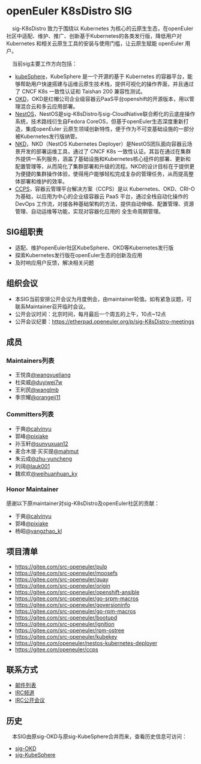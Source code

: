 # openEuler K8sDistro SIG

&#160;&#160;&#160;&#160;sig-K8sDistro 致力于围绕以 Kubernetes 为核心的云原生生态，在openEuler社区中适配、维护、推广、创新基于Kubernetes的各类发行版，降低用户对 Kubernetes 和相关云原生工具的安装与使用门槛，让云原生赋能 openEuler 用户。

&#160;&#160;&#160;&#160;当前sig主要工作方向包括：
- [kubeSphere](https://github.com/kubesphere/kubesphere)，KubeSphere 是一个开源的基于 Kubernetes 的容器平台，能够帮助用户快速搭建与运维云原生技术栈，提供可视化的操作界面，并且通过了 CNCF K8s 一致性认证和 Taishan 200 兼容性测试。
- [OKD](https://github.com/openshift/okd)，OKD是红帽公司企业级容器云PaaS平台openshift的开源版本，用以管理混合云和多云应用部署。
- [NestOS](https://gitee.com/openeuler/NestOS)，NestOS是sig-K8sDistro与sig-CloudNative联合孵化的云底座操作系统，技术路线衍生自Fedora CoreOS，但基于openEuler生态深度重新打造，集成openEuler 云原生领域创新特性，便于作为不可变基础设施的一部分被Kubernetes发行版纳管。
- [NKD](https://gitee.com/openeuler/nestos-kubernetes-deployer)，NKD（NestOS Kubernetes Deployer）是NestOS团队面向容器云场景开发的部署运维工具，通过了 CNCF K8s 一致性认证。其旨在通过在集群外提供一系列服务，涵盖了基础设施和Kubernetes核心组件的部署、更新和配置管理等，从而简化了集群部署和升级的流程。NKD的设计目标在于提供更为便捷的集群操作体验，使得用户能够轻松完成复杂的管理任务，从而提高整体部署和维护的效率。
- [CCPS](https://gitee.com/openeuler/ccps)，容器云管理平台解决方案（CCPS）是以 Kubernetes、OKD、CRI-O为基础，以应用为中心的企业级容器云 PaaS 平台，通过全栈自动化操作的 DevOps 工作流，对接各种基础架构的方法，提供自动伸缩、配置管理、资源管理、自动运维等功能，实现对容器化应用的 全生命周期管理。

## SIG组职责

- 适配、维护openEuler社区KubeSphere、OKD等Kubernetes发行版
- 探索Kubernetes发行版在openEuler生态的创新及应用
- 及时响应用户反馈，解决相关问题


## 组织会议
- 本SIG当前安排公开会议为月度例会，由maintainer轮值。如有紧急议题，可联系Maintainer召开临时会议。
- 公开会议时间：北京时间，每月最后一个周五的上午，10点~12点
- 公开会议纪要：https://etherpad.openeuler.org/p/sig-K8sDistro-meetings

## 成员

### Maintainers列表

- 王悦良[@wangyueliang](https://gitee.com/wangyueliang)
- 杜奕威[@duyiwei7w](https://gitee.com/duyiwei7w)
- 王利民[@wanglmb](https://gitee.com/wanglmb)
- 季宗耀[@orangeji11](https://gitee.com/orangeji11)


### Committers列表
- 于爽[@calvinyu](https://gitee.com/calvinyu)
- 郭峰[@pixiake](https://gitee.com/pixiake)
- 孙玉轩[@sunyuxuan12](https://gitee.com/sunyuxuan12)
- 麦合木提·买买提[@mahmut](https://gitee.com/mahmut)
- 朱云成[@zhu-yuncheng](https://gitee.com/zhu-yuncheng)
- 刘阔[@lauk001](https://gitee.com/lauk001)
- 魏欢欢[@weihuanhuan_ky](https://gitee.com/weihuanhuan_ky)


### Honor Maintainer
感谢以下原maintainer对sig-K8sDistro及openEuler社区的贡献：

- 于爽[@calvinyu](https://gitee.com/calvinyu)
- 郭峰[@pixiake](https://gitee.com/pixiake)
- 杨昭[@yangzhao_kl](https://gitee.com/yangzhao_kl)


## 项目清单
  - https://gitee.com/src-openeuler/pulp
  - https://gitee.com/src-openeuler/moosefs
  - https://gitee.com/src-openeuler/quay
  - https://gitee.com/src-openeuler/origin
  - https://gitee.com/src-openeuler/openshift-ansible
  - https://gitee.com/src-openeuler/go-srpm-macros
  - https://gitee.com/src-openeuler/goversioninfo
  - https://gitee.com/src-openeuler/go-rpm-macros
  - https://gitee.com/src-openeuler/bootupd
  - https://gitee.com/src-openeuler/ignition
  - https://gitee.com/src-openeuler/rpm-ostree
  - https://gitee.com/src-openeuler/kubekey
  - https://gitee.com/openeuler/nestos-kubernetes-deployer
  - https://gitee.com/openeuler/ccps

## 联系方式

- [邮件列表](dev@openeuler.org)
- [IRC频道](#openeuler-dev)
- [IRC公开会议](#openeuler-meeting)

## 历史
  &#160;&#160;&#160;&#160;本SIG由原sig-OKD与原sig-KubeSphere合并而来，查看历史信息可访问：
  - [sig-OKD](../../archived_sigs/sig-OKD/)
  - [sig-KubeSphere](../../archived_sigs/sig-KubeSphere/)
